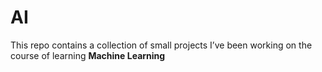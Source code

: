 # AI

This repo contains a collection of small projects I’ve been working on the course of learning **Machine Learning**


